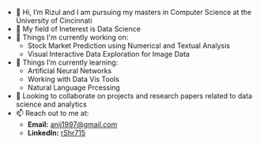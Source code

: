 - 👋 Hi, I’m Rizul and I am pursuing my masters in Computer Science at the University of Cincinnati
- 👀 My field of Ineterest is Data Science
- 🔭 Things I'm currently working on:
  - Stock Market Prediction using Numerical and Textual Analysis
  - Visual Interactive Data Exploration for Image Data
- 🌱 Things I’m currently learning:
  -  Artificial Neural Networks
  -  Working with Data Vis Tools
  -  Natural Language Prcessing
- 🔭 Looking to collaborate on projects and research papers related to data science and analytics
- 📫 Reach out to me at:
  - **Email:** anij1997@gmail.com
  - **LinkedIn:** [rShr715](https://www.linkedin.com/in/rshr715/)

<!---
anij715/anij715 is a ✨ special ✨ repository because its `README.md` (this file) appears on your GitHub profile.
You can click the Preview link to take a look at your changes.
--->
